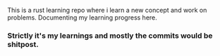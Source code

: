 This is a rust learning repo where i learn a new concept and work on problems. Documenting my learning progress here.

### Strictly it's my learnings and mostly the commits would be shitpost.
